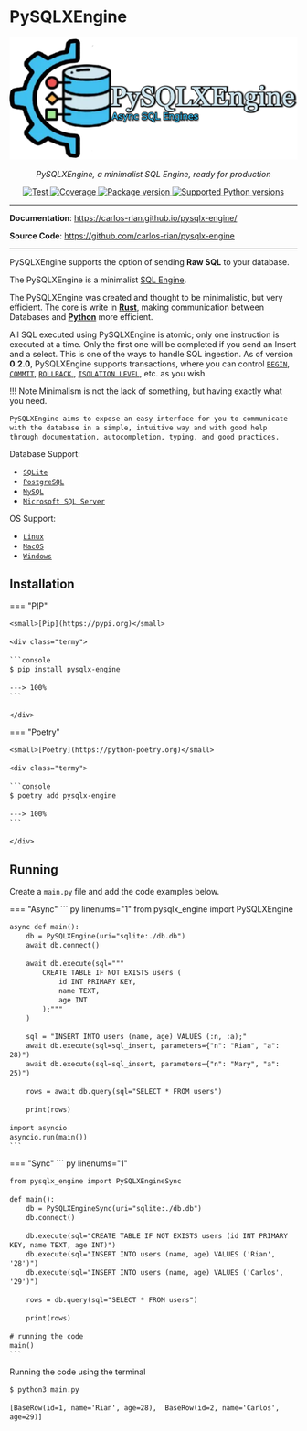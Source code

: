 # PySQLXEngine

<p align="center">
  <a href="/"><img src="./img/logo-text3.png" alt="PySQLXEngine Logo"></a>
</p>
<p align="center">
    <em>PySQLXEngine, a minimalist SQL Engine, ready for production</em>
</p>

<p align="center">
<a href="https://github.com/carlos-rian/pysqlx-engine/actions?sql=workflow%3ATest+event%3Apush+branch%3Amain" target="_blank">
    <img src="https://github.com/carlos-rian/pysqlx-engine/workflows/Test/badge.svg?event=push&branch=main" alt="Test">
</a>
<a href="https://app.codecov.io/gh/carlos-rian/pysqlx-engine" target="_blank">
    <img src="https://img.shields.io/codecov/c/github/carlos-rian/pysqlx-engine?color=%2334D058" alt="Coverage">
</a>
<a href="https://pypi.org/project/pysqlx-engine" target="_blank">
    <img src="https://img.shields.io/pypi/v/pysqlx-engine?color=%2334D058&label=pypi%20package" alt="Package version">
</a>
<a href="https://pypi.org/project/pysqlx-engine" target="_blank">
    <img src="https://img.shields.io/pypi/pyversions/pysqlx-engine.svg?color=%2334D058" alt="Supported Python versions">
</a>
</p>

---

**Documentation**: <a href="https://carlos-rian.github.io/pysqlx-engine" target="_blank">https://carlos-rian.github.io/pysqlx-engine/</a>

**Source Code**: <a href="https://github.com/carlos-rian/pysqlx-engine" target="_blank">https://github.com/carlos-rian/pysqlx-engine</a>

---

PySQLXEngine supports the option of sending **Raw SQL** to your database.

The PySQLXEngine is a minimalist [SQL Engine](https://github.com/carlos-rian/pysqlx-engine).

The PySQLXEngine was created and thought to be minimalistic, but very efficient. The core is write in [**Rust**](https://www.rust-lang.org), making communication between Databases and [**Python**](https://python-poetry.org) more efficient.

All SQL executed using PySQLXEngine is atomic; only one instruction is executed at a time. Only the first one will be completed if you send an Insert and a select. This is one of the ways to handle SQL ingestion. As of version **0.2.0**, PySQLXEngine supports transactions, where you can control [`BEGIN`](https://learn.microsoft.com/en-us/sql/t-sql/language-elements/begin-end-transact-sql?view=sql-server-ver16), [`COMMIT`](https://www.geeksforgeeks.org/difference-between-commit-and-rollback-in-sql), [ `ROLLBACK` ](https://www.geeksforgeeks.org/difference-between-commit-and-rollback-in-sql), [`ISOLATION LEVEL`](https://levelup.gitconnected.com/understanding-isolation-levels-in-a-database-transaction-af78aea3f44), etc. as you wish.

!!! Note
    Minimalism is not the lack of something, but having exactly what you need.

    PySQLXEngine aims to expose an easy interface for you to communicate with the database in a simple, intuitive way and with good help through documentation, autocompletion, typing, and good practices.


Database Support:

* [`SQLite`](https://www.sqlite.org/index.html)
* [`PostgreSQL`](https://www.postgresql.org/)
* [`MySQL`](https://www.mysql.com/)
* [`Microsoft SQL Server`](https://www.microsoft.com/sql-server)

OS Support:

* [`Linux`](https://pt.wikipedia.org/wiki/Linux)
* [`MacOS`](https://pt.wikipedia.org/wiki/Macos)
* [`Windows`](https://pt.wikipedia.org/wiki/Microsoft_Windows)

## Installation


=== "PIP"

    <small>[Pip](https://pypi.org)</small>

    <div class="termy">

    ```console
    $ pip install pysqlx-engine

    ---> 100%
    ```
    
    </div>

=== "Poetry"

    <small>[Poetry](https://python-poetry.org)</small>
    
    <div class="termy">

    ```console
    $ poetry add pysqlx-engine

    ---> 100%
    ```
    
    </div>


## Running

Create a ``main.py`` file and add the code examples below.

=== "Async"
    ``` py linenums="1"
    from pysqlx_engine import PySQLXEngine

    async def main():
        db = PySQLXEngine(uri="sqlite:./db.db")
        await db.connect()

        await db.execute(sql="""
            CREATE TABLE IF NOT EXISTS users (
                id INT PRIMARY KEY, 
                name TEXT, 
                age INT
            );"""
        )

        sql = "INSERT INTO users (name, age) VALUES (:n, :a);"
        await db.execute(sql=sql_insert, parameters={"n": "Rian", "a": 28)")
        await db.execute(sql=sql_insert, parameters={"n": "Mary", "a": 25)")

        rows = await db.query(sql="SELECT * FROM users")

        print(rows)

    import asyncio
    asyncio.run(main())
    ```

=== "Sync"
    ``` py linenums="1"
    
    from pysqlx_engine import PySQLXEngineSync

    def main():
        db = PySQLXEngineSync(uri="sqlite:./db.db")
        db.connect()

        db.execute(sql="CREATE TABLE IF NOT EXISTS users (id INT PRIMARY KEY, name TEXT, age INT)")
        db.execute(sql="INSERT INTO users (name, age) VALUES ('Rian', '28')")
        db.execute(sql="INSERT INTO users (name, age) VALUES ('Carlos', '29')")

        rows = db.query(sql="SELECT * FROM users")

        print(rows)

    # running the code
    main()
    ```

Running the code using the terminal

<div class="termy">

```console
$ python3 main.py

[BaseRow(id=1, name='Rian', age=28),  BaseRow(id=2, name='Carlos', age=29)]

```
</div>
